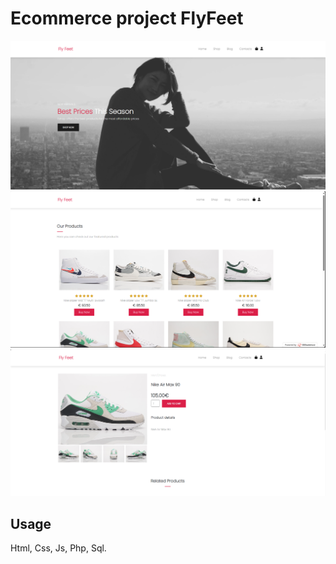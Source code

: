 # Ecommerce project FlyFeet

![Alt text](assets/img/screen2.png "Home")
![Alt text](assets/img/screen1.png "Shop")
![Alt text](assets/img/screen3.png "Single Product")

## Usage

Html, Css, Js, Php, Sql.
